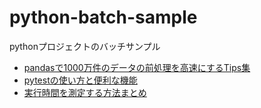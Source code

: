 # python-batch-sample
pythonプロジェクトのバッチサンプル

- [pandasで1000万件のデータの前処理を高速にするTips集](https://qiita.com/kishiyama/items/b9d0a7ba3f03fd4089f3)
- [pytestの使い方と便利な機能](https://qiita.com/sasaki77/items/97c90ae272373d78b422)
- [実行時間を測定する方法まとめ](https://www.st-hakky-blog.com/entry/2018/01/26/214255)